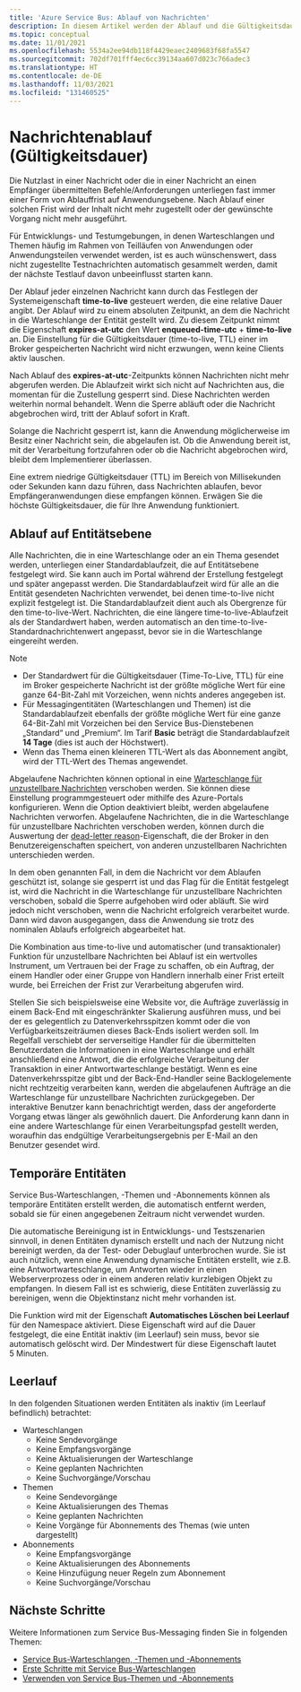 ```yaml
---
title: 'Azure Service Bus: Ablauf von Nachrichten'
description: In diesem Artikel werden der Ablauf und die Gültigkeitsdauer von Azure Service Bus-Nachrichten behandelt. Nach einer solchen Frist wird die Nachricht nicht mehr zugestellt.
ms.topic: conceptual
ms.date: 11/01/2021
ms.openlocfilehash: 5534a2ee94db118f4429eaec2409683f68fa5547
ms.sourcegitcommit: 702df701fff4ec6cc39134aa607d023c766adec3
ms.translationtype: HT
ms.contentlocale: de-DE
ms.lasthandoff: 11/03/2021
ms.locfileid: "131460525"
---
```

# <a name="message-expiration-time-to-live"></a>Nachrichtenablauf (Gültigkeitsdauer)
Die Nutzlast in einer Nachricht oder die in einer Nachricht an einen Empfänger übermittelten Befehle/Anforderungen unterliegen fast immer einer Form von Ablauffrist auf Anwendungsebene. Nach Ablauf einer solchen Frist wird der Inhalt nicht mehr zugestellt oder der gewünschte Vorgang nicht mehr ausgeführt.

Für Entwicklungs- und Testumgebungen, in denen Warteschlangen und Themen häufig im Rahmen von Teilläufen von Anwendungen oder Anwendungsteilen verwendet werden, ist es auch wünschenswert, dass nicht zugestellte Testnachrichten automatisch gesammelt werden, damit der nächste Testlauf davon unbeeinflusst starten kann.

Der Ablauf jeder einzelnen Nachricht kann durch das Festlegen der Systemeigenschaft **time-to-live** gesteuert werden, die eine relative Dauer angibt. Der Ablauf wird zu einem absoluten Zeitpunkt, an dem die Nachricht in die Warteschlange der Entität gestellt wird. Zu diesem Zeitpunkt nimmt die Eigenschaft **expires-at-utc** den Wert **enqueued-time-utc** + **time-to-live** an. Die Einstellung für die Gültigkeitsdauer (time-to-live, TTL) einer im Broker gespeicherten Nachricht wird nicht erzwungen, wenn keine Clients aktiv lauschen.

Nach Ablauf des **expires-at-utc**-Zeitpunkts können Nachrichten nicht mehr abgerufen werden. Die Ablaufzeit wirkt sich nicht auf Nachrichten aus, die momentan für die Zustellung gesperrt sind. Diese Nachrichten werden weiterhin normal behandelt. Wenn die Sperre abläuft oder die Nachricht abgebrochen wird, tritt der Ablauf sofort in Kraft.

Solange die Nachricht gesperrt ist, kann die Anwendung möglicherweise im Besitz einer Nachricht sein, die abgelaufen ist. Ob die Anwendung bereit ist, mit der Verarbeitung fortzufahren oder ob die Nachricht abgebrochen wird, bleibt dem Implementierer überlassen.

Eine extrem niedrige Gültigkeitsdauer (TTL) im Bereich von Millisekunden oder Sekunden kann dazu führen, dass Nachrichten ablaufen, bevor Empfängeranwendungen diese empfangen können. Erwägen Sie die höchste Gültigkeitsdauer, die für Ihre Anwendung funktioniert.

## <a name="entity-level-expiration"></a>Ablauf auf Entitätsebene
Alle Nachrichten, die in eine Warteschlange oder an ein Thema gesendet werden, unterliegen einer Standardablaufzeit, die auf Entitätsebene festgelegt wird. Sie kann auch im Portal während der Erstellung festgelegt und später angepasst werden. Die Standardablaufzeit wird für alle an die Entität gesendeten Nachrichten verwendet, bei denen time-to-live nicht explizit festgelegt ist. Die Standardablaufzeit dient auch als Obergrenze für den time-to-live-Wert. Nachrichten, die eine längere time-to-live-Ablaufzeit als der Standardwert haben, werden automatisch an den time-to-live-Standardnachrichtenwert angepasst, bevor sie in die Warteschlange eingereiht werden.

> [!NOTE]
> - Der Standardwert für die Gültigkeitsdauer (Time-To-Live, TTL) für eine im Broker gespeicherte Nachricht ist der größte mögliche Wert für eine ganze 64-Bit-Zahl mit Vorzeichen, wenn nichts anderes angegeben ist.
> - Für Messagingentitäten (Warteschlangen und Themen) ist die Standardablaufzeit ebenfalls der größte mögliche Wert für eine ganze 64-Bit-Zahl mit Vorzeichen bei den Service Bus-Dienstebenen „Standard“ und „Premium“. Im Tarif **Basic** beträgt die Standardablaufzeit **14 Tage** (dies ist auch der Höchstwert).
> - Wenn das Thema einen kleineren TTL-Wert als das Abonnement angibt, wird der TTL-Wert des Themas angewendet.

Abgelaufene Nachrichten können optional in eine [Warteschlange für unzustellbare Nachrichten](service-bus-dead-letter-queues.md) verschoben werden. Sie können diese Einstellung programmgesteuert oder mithilfe des Azure-Portals konfigurieren. Wenn die Option deaktiviert bleibt, werden abgelaufene Nachrichten verworfen. Abgelaufene Nachrichten, die in die Warteschlange für unzustellbare Nachrichten verschoben werden, können durch die Auswertung der [dead-letter reason](service-bus-dead-letter-queues.md#moving-messages-to-the-dlq)-Eigenschaft, die der Broker in den Benutzereigenschaften speichert, von anderen unzustellbaren Nachrichten unterschieden werden. 

In dem oben genannten Fall, in dem die Nachricht vor dem Ablaufen geschützt ist, solange sie gesperrt ist und das Flag für die Entität festgelegt ist, wird die Nachricht in die Warteschlange für unzustellbare Nachrichten verschoben, sobald die Sperre aufgehoben wird oder abläuft. Sie wird jedoch nicht verschoben, wenn die Nachricht erfolgreich verarbeitet wurde. Dann wird davon ausgegangen, dass die Anwendung sie trotz des nominalen Ablaufs erfolgreich abgearbeitet hat.

Die Kombination aus time-to-live und automatischer (und transaktionaler) Funktion für unzustellbare Nachrichten bei Ablauf ist ein wertvolles Instrument, um Vertrauen bei der Frage zu schaffen, ob ein Auftrag, der einem Handler oder einer Gruppe von Handlern innerhalb einer Frist erteilt wurde, bei Erreichen der Frist zur Verarbeitung abgerufen wird.

Stellen Sie sich beispielsweise eine Website vor, die Aufträge zuverlässig in einem Back-End mit eingeschränkter Skalierung ausführen muss, und bei der es gelegentlich zu Datenverkehrsspitzen kommt oder die von Verfügbarkeitszeiträumen dieses Back-Ends isoliert werden soll. Im Regelfall verschiebt der serverseitige Handler für die übermittelten Benutzerdaten die Informationen in eine Warteschlange und erhält anschließend eine Antwort, die die erfolgreiche Verarbeitung der Transaktion in einer Antwortwarteschlange bestätigt. Wenn es eine Datenverkehrsspitze gibt und der Back-End-Handler seine Backlogelemente nicht rechtzeitig verarbeiten kann, werden die abgelaufenen Aufträge an die Warteschlange für unzustellbare Nachrichten zurückgegeben. Der interaktive Benutzer kann benachrichtigt werden, dass der angeforderte Vorgang etwas länger als gewöhnlich dauert. Die Anforderung kann dann in eine andere Warteschlange für einen Verarbeitungspfad gestellt werden, woraufhin das endgültige Verarbeitungsergebnis per E-Mail an den Benutzer gesendet wird. 


## <a name="temporary-entities"></a>Temporäre Entitäten

Service Bus-Warteschlangen, -Themen und -Abonnements können als temporäre Entitäten erstellt werden, die automatisch entfernt werden, sobald sie für einen angegebenen Zeitraum nicht verwendet wurden.
 
Die automatische Bereinigung ist in Entwicklungs- und Testszenarien sinnvoll, in denen Entitäten dynamisch erstellt und nach der Nutzung nicht bereinigt werden, da der Test- oder Debuglauf unterbrochen wurde. Sie ist auch nützlich, wenn eine Anwendung dynamische Entitäten erstellt, wie z.B. eine Antwortwarteschlange, um Antworten wieder in einen Webserverprozess oder in einem anderen relativ kurzlebigen Objekt zu empfangen. In diesem Fall ist es schwierig, diese Entitäten zuverlässig zu bereinigen, wenn die Objektinstanz nicht mehr vorhanden ist.

Die Funktion wird mit der Eigenschaft **Automatisches Löschen bei Leerlauf** für den Namespace aktiviert. Diese Eigenschaft wird auf die Dauer festgelegt, die eine Entität inaktiv (im Leerlauf) sein muss, bevor sie automatisch gelöscht wird. Der Mindestwert für diese Eigenschaft lautet 5 Minuten.
 
## <a name="idleness"></a>Leerlauf

In den folgenden Situationen werden Entitäten als inaktiv (im Leerlauf befindlich) betrachtet:

- Warteschlangen
    - Keine Sendevorgänge  
    - Keine Empfangsvorgänge  
    - Keine Aktualisierungen der Warteschlange  
    - Keine geplanten Nachrichten  
    - Keine Suchvorgänge/Vorschau 
- Themen  
    - Keine Sendevorgänge  
    - Keine Aktualisierungen des Themas  
    - Keine geplanten Nachrichten 
    - Keine Vorgänge für Abonnements des Themas (wie unten dargestellt)
- Abonnements
    - Keine Empfangsvorgänge  
    - Keine Aktualisierungen des Abonnements  
    - Keine Hinzufügung neuer Regeln zum Abonnement  
    - Keine Suchvorgänge/Vorschau  
 

## <a name="next-steps"></a>Nächste Schritte

Weitere Informationen zum Service Bus-Messaging finden Sie in folgenden Themen:

* [Service Bus-Warteschlangen, -Themen und -Abonnements](service-bus-queues-topics-subscriptions.md)
* [Erste Schritte mit Service Bus-Warteschlangen](service-bus-dotnet-get-started-with-queues.md)
* [Verwenden von Service Bus-Themen und -Abonnements](service-bus-dotnet-how-to-use-topics-subscriptions.md)

